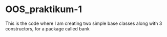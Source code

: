 # OOS_praktikum-1
This is the code where I am creating two simple base classes along with 3 constructors, for a package called bank
